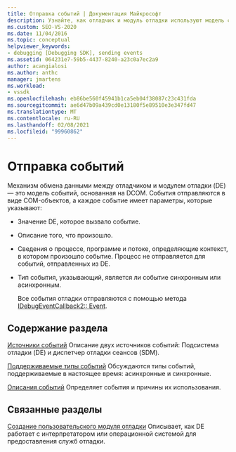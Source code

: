 ```yaml
---
title: Отправка событий | Документация Майкрософт
description: Узнайте, как отладчик и модуль отладки используют модель событий на основе DCOM. События отправляются в виде COM-объектов.
ms.custom: SEO-VS-2020
ms.date: 11/04/2016
ms.topic: conceptual
helpviewer_keywords:
- debugging [Debugging SDK], sending events
ms.assetid: 064231e7-59b5-4437-8240-a23c0a7ec2a9
author: acangialosi
ms.author: anthc
manager: jmartens
ms.workload:
- vssdk
ms.openlocfilehash: eb86be560f45941b1ca5eb04f38087c23c431fda
ms.sourcegitcommit: ae6d47b09a439cd0e13180f5e89510e3e347fd47
ms.translationtype: MT
ms.contentlocale: ru-RU
ms.lasthandoff: 02/08/2021
ms.locfileid: "99960862"
---
```

# <a name="send-events"></a>Отправка событий
Механизм обмена данными между отладчиком и модулем отладки (DE) — это модель событий, основанная на DCOM. События отправляются в виде COM-объектов, а каждое событие имеет параметры, которые указывают:

- Значение DE, которое вызвало событие.

- Описание того, что произошло.

- Сведения о процессе, программе и потоке, определяющие контекст, в котором произошло событие. Процесс не отправляется для событий, отправленных из DE.

- Тип события, указывающий, является ли событие синхронным или асинхронным.

  Все события отладки отправляются с помощью метода [IDebugEventCallback2:: Event](../../extensibility/debugger/reference/idebugeventcallback2-event.md).

## <a name="in-this-section"></a>Содержание раздела
 [Источники событий](../../extensibility/debugger/event-sources-visual-studio-sdk.md) Описание двух источников событий: Подсистема отладки (DE) и диспетчер отладки сеансов (SDM).

 [Поддерживаемые типы событий](../../extensibility/debugger/supported-event-types.md) Обсуждаются типы событий, поддерживаемые в настоящее время: асинхронные и синхронные.

 [Описания событий](../../extensibility/debugger/event-descriptions.md) Определяет события и причины их использования.

## <a name="related-sections"></a>Связанные разделы
 [Создание пользовательского модуля отладки](../../extensibility/debugger/creating-a-custom-debug-engine.md) Описывает, как DE работает с интерпретатором или операционной системой для предоставления служб отладки.
